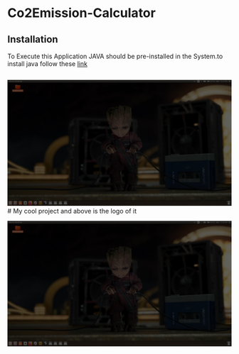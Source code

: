 # Co2Emission-Calculator


## Installation

To Execute this Application JAVA should be pre-installed in the System.to install java follow these  [link](https://www.java.com/en/download/help/download_options.html)

```bash

```
<img src="./images/1Extractedfile.png" alt=""/>
# My cool project and above is the logo of it


![stack Overflow](./images/1Extractedfile.png)
